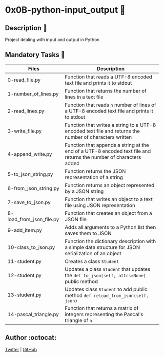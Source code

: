 # 0x0B-python-input_output :office:

## Description :moyai:

Project dealing with input and output in Python.

## Mandatory Tasks :book:

| Files | Description |
| ----- | ----------- |
| 0-read_file.py | Function that reads a UTF-8 encoded text file and prints it to stdout |
| 1-number_of_lines.py | Function that returns the number of lines in a text file |
| 2-read_lines.py | Function that reads `n` number of lines of a UTF-8 encoded text file and prints it to stdout |
| 3-write_file.py | Function that writes a string to a UTF-8 encoded text file and returns the number of characters written |
| 4-append_write.py | Function that appends a string at the end of a UTF-8 encoded text file and returns the number of characters added |
| 5-to_json_string.py | Function returns the JSON representation of a string |
| 6-from_json_string.py | Function returns an object represented by a JSON string |
| 7-save_to_json.py | Function that writes an object to a text file using JSON representation |
| 8-load_from_json_file.py | Function that creates an object from a JSON file |
| 9-add_item.py | Adds all arguments to a Python list then saves them to JSON |
| 10-class_to_json.py | Function the dictionary description with a simple data structure for JSON serialization of an object |
| 11-student.py | Creates a class `Student` |
| 12-student.py | Updates a class `Student` that updates the `def to_json(self, attrs=None)` public method |
| 13-student.py | Updates class `Student` to add public method `def reload_from_json(self, json)` |
| 14-pascal_triangle.py | Function that returns a matrix of integers representing the Pascal's triangle of `n` |


## Author :octocat:

 [Twitter](https://twitter.com/Timi_Nihel) | [GitHub](https://github.com/Thi-mee)
